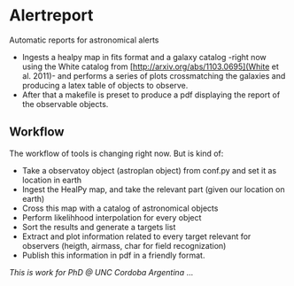 # Alertreport

Automatic reports for astronomical alerts

* Ingests a healpy map in fits format and a galaxy catalog -right now using the White catalog from [http://arxiv.org/abs/1103.0695](White et al. 2011)- and performs a series of plots crossmatching the galaxies and producing a latex table of objects to observe.
* After that a makefile is preset to produce a pdf displaying the
report of the observable objects.

## Workflow

The workflow of tools is changing right now.
But is kind of:

* Take a observatoy object (astroplan object) from conf.py and set it as location in earth
* Ingest the HealPy map, and take the relevant part (given our location on earth)
* Cross this map with a catalog of astronomical objects
* Perform likelihhood interpolation for every object
* Sort the results and generate a targets list
* Extract and plot information related to every target relevant for observers (heigth, airmass, char for field recognization)
* Publish this information in pdf in a friendly format.


*This is work for PhD @ UNC Cordoba Argentina*
   ...   
